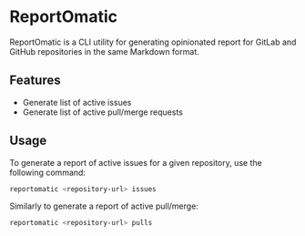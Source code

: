 # ReportOmatic

ReportOmatic is a CLI utility for generating opinionated report for GitLab and GitHub repositories in the same Markdown format. 

## Features

- Generate list of active issues
- Generate list of active pull/merge requests

## Usage

To generate a report of active issues for a given repository, use the following command:
```bash
reportomatic <repository-url> issues
```

Similarly to generate a report of active pull/merge:
```bash
reportomatic <repository-url> pulls
```
